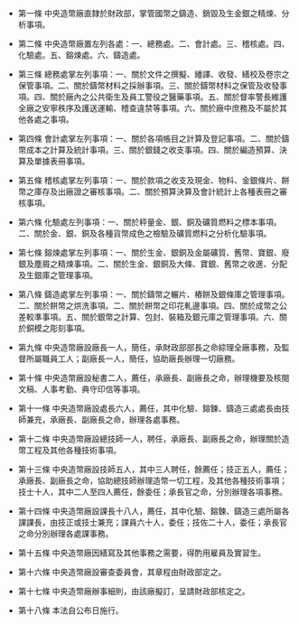 * 第一條 中央造幣廠直隸於財政部，掌管國幣之鑄造、銷毀及生金銀之精煉、分析事項。

* 第二條 中央造幣廠置左列各處：一、總務處。二、會計處。三、稽核處。四、化驗處。五、鎔煉處。六、鑄造處。

* 第三條 總務處掌左列事項：一、關於文件之撰擬、繙譯、收發、繕校及卷宗之保管事項。二、關於鑄幣材料之採辦事項。三、關於鑄幣材料之保管及收發事項。四、關於廠內之公共衛生及員工警役之醫藥事項。五、關於督率警長維護全廠之安寧秩序及護送運輸、稽查違禁等事項。六、關於廠中庶務及不屬於其他各處之事項。

* 第四條 會計處掌左列事項：一、關於各項帳目之計算及登記事項。二、關於鑄幣成本之計算及統計事項。三、關於銀錢之收支事項。四、關於編造預算、決算及單據表冊事項。

* 第五條 稽核處掌左列事項：一、關於款項之收支及現金、物料、金銀條片、餅幣之庫存及出廠證之審核事項。二、關於預算決算及會計統計上各種表冊之審核事項。

* 第六條 化驗處左列事項：一、關於秤量金、銀、銅及礦質燃料之標本事項。二、關於金、銀、銅及各種貨幣成色之檢驗及礦質燃料之分析化驗事項。

* 第七條 鎔煉處掌左列事項：一、關於生金、銀銅及金屬礦質、舊幣、寶銀、廢銀及塵屑之精煉事項。二、關於生金、銀銅及大條、寶銀、舊幣之收進、分配及生銀庫之管理事項。

* 第八條 鑄造處掌左列事項：一、關於鑄幣之輾片、樁餅及銀條庫之管理事項。二、關於餅幣之烘洗事項。二、關於餅幣之印花軋邊事項。四、關於成幣之公差較準事項。五、關於銀幣之計算、包封、裝箱及銀元庫之管理事項。六、關於銅模之彫刻事項。

* 第九條 中央造幣廠設廠長一人，簡任，承財政部部長之命綜理全廠事務，及監督所屬職員工人；副廠長一人，簡任，協助廠長辦理一切廠務。

* 第十條 中央造幣廠設秘書二人，薦任，承廠長、副廠長之命，辦理機要及核閱文稿、人事考勤、典守印信等事項。

* 第十一條 中央造幣廠設處長六人，薦任，其中化驗、鎔鍊、鑄造三處處長由技師兼充，承廠長、副廠長之命，辦理各處事務。

* 第十二條 中央造幣廠設總技師一人，聘任，承廠長、副廠長之命，辦理關於造幣工程及其他各種技術事項。

* 第十三條 中央造幣廠設技師五人，其中三人聘任，餘薦任；技正五人，薦任；承廠長、副廠長之命，協助總技師辦理造幣一切工程，及其他各種技術事項；技士十人，其中二人至四人薦任，餘委任；承長官之命，分別辦理各項事務。

* 第十四條 中央造幣廠設課長十八人，薦任，其中化驗、鎔鍊、鑄造三處所屬各課課長，由技正或技士兼充；課員六十人，委任；技佐二十人，委任；承長官之命分別辦理各處課事務。

* 第十五條 中央造幣廠因繕寫及其他事務之需要，得酌用雇員及實習生。

* 第十六條 中央造幣廠設審查委員會，其章程由財政部定之。

* 第十七條 中央造幣廠辦事細則，由該廠擬訂，呈請財政部核定之。

* 第十八條 本法自公布日施行。

